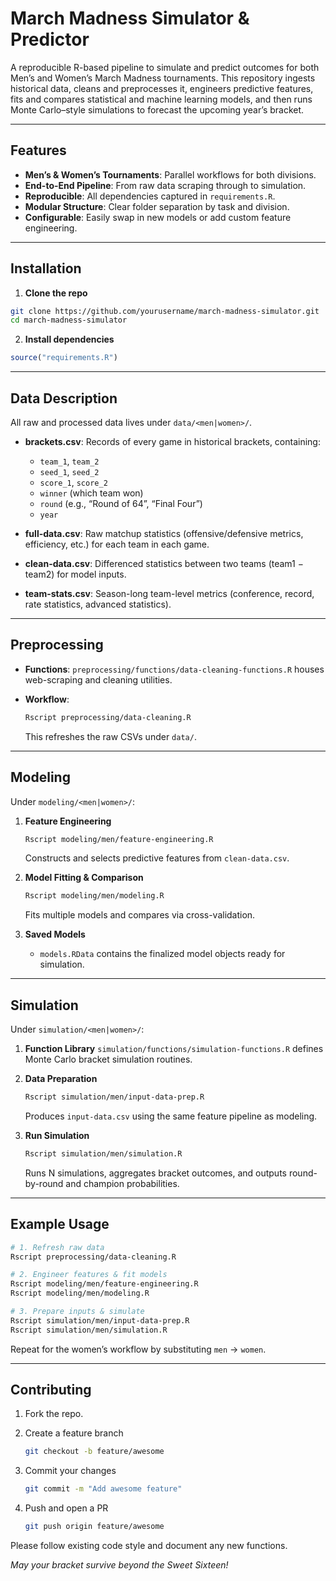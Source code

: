 # March Madness Simulator & Predictor

A reproducible R-based pipeline to simulate and predict outcomes for both Men’s and Women’s March Madness tournaments. This repository ingests historical data, cleans and preprocesses it, engineers predictive features, fits and compares statistical and machine learning models, and then runs Monte Carlo–style simulations to forecast the upcoming year’s bracket.

---

## Features

- **Men’s & Women’s Tournaments**: Parallel workflows for both divisions.  
- **End-to-End Pipeline**: From raw data scraping through to simulation.  
- **Reproducible**: All dependencies captured in `requirements.R`.  
- **Modular Structure**: Clear folder separation by task and division.  
- **Configurable**: Easily swap in new models or add custom feature engineering.  

---

## Installation

1. **Clone the repo**

```bash
git clone https://github.com/yourusername/march-madness-simulator.git
cd march-madness-simulator
```

2. **Install dependencies**

```r
source("requirements.R")
```

---

## Data Description

All raw and processed data lives under `data/<men|women>/`.

* **brackets.csv**: Records of every game in historical brackets, containing:

  * `team_1`, `team_2`
  * `seed_1`, `seed_2`
  * `score_1`, `score_2`
  * `winner` (which team won)
  * `round` (e.g., “Round of 64”, “Final Four”)
  * `year`

* **full-data.csv**: Raw matchup statistics (offensive/defensive metrics, efficiency, etc.) for each team in each game.

* **clean-data.csv**: Differenced statistics between two teams (team1 − team2) for model inputs.

* **team-stats.csv**: Season-long team-level metrics (conference, record, rate statistics, advanced statistics).

---

## Preprocessing

* **Functions**:
  `preprocessing/functions/data-cleaning-functions.R` houses web-scraping and cleaning utilities.
* **Workflow**:

  ```bash
  Rscript preprocessing/data-cleaning.R
  ```

  This refreshes the raw CSVs under `data/`.

---

## Modeling

Under `modeling/<men|women>/`:

1. **Feature Engineering**

   ```bash
   Rscript modeling/men/feature-engineering.R
   ```

   Constructs and selects predictive features from `clean-data.csv`.

2. **Model Fitting & Comparison**

   ```bash
   Rscript modeling/men/modeling.R
   ```

   Fits multiple models and compares via cross-validation.

3. **Saved Models**

   * `models.RData` contains the finalized model objects ready for simulation.

---

## Simulation

Under `simulation/<men|women>/`:

1. **Function Library**
   `simulation/functions/simulation-functions.R` defines Monte Carlo bracket simulation routines.

2. **Data Preparation**

   ```bash
   Rscript simulation/men/input-data-prep.R
   ```

   Produces `input-data.csv` using the same feature pipeline as modeling.

3. **Run Simulation**

   ```bash
   Rscript simulation/men/simulation.R
   ```

   Runs N simulations, aggregates bracket outcomes, and outputs round-by-round and champion probabilities.

---

## Example Usage

```bash
# 1. Refresh raw data
Rscript preprocessing/data-cleaning.R

# 2. Engineer features & fit models
Rscript modeling/men/feature-engineering.R
Rscript modeling/men/modeling.R

# 3. Prepare inputs & simulate
Rscript simulation/men/input-data-prep.R
Rscript simulation/men/simulation.R
```

Repeat for the women’s workflow by substituting `men` → `women`.

---

## Contributing

1. Fork the repo.
2. Create a feature branch

   ```bash
   git checkout -b feature/awesome
   ```
3. Commit your changes

   ```bash
   git commit -m "Add awesome feature"
   ```
4. Push and open a PR

   ```bash
   git push origin feature/awesome
   ```

Please follow existing code style and document any new functions.


*May your bracket survive beyond the Sweet Sixteen!*
